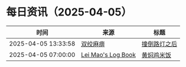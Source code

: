 ﻿# 每日资讯（2025-04-05）

|时间|来源|标题|
|---|---|---|
|2025-04-05 13:33:58|[双绞麻痹](https://numb.tech/atom.xml)|[撞倒路灯之后](https://numb.tech/2025/04/05/knockdown/)|
|2025-04-05 07:00:00|[Lei Mao's Log Book](https://leimao.github.io/atom.xml)|[黄焖鸡米饭](https://leimao.github.io/essay/%E9%BB%84%E7%84%96%E9%B8%A1%E7%B1%B3%E9%A5%AD/)|
